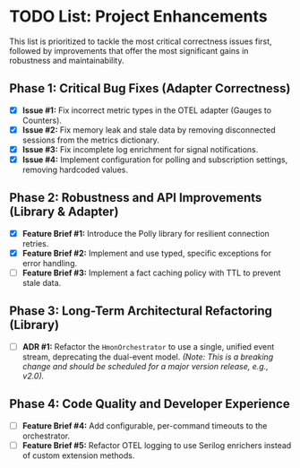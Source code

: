 # TODO List: Project Enhancements

This list is prioritized to tackle the most critical correctness issues first, followed by improvements that offer the most significant gains in robustness and maintainability.

## Phase 1: Critical Bug Fixes (Adapter Correctness)

- [x] **Issue #1:** Fix incorrect metric types in the OTEL adapter (Gauges to Counters).
- [x] **Issue #2:** Fix memory leak and stale data by removing disconnected sessions from the metrics dictionary.
- [x] **Issue #3:** Fix incomplete log enrichment for signal notifications.
- [x] **Issue #4:** Implement configuration for polling and subscription settings, removing hardcoded values.

## Phase 2: Robustness and API Improvements (Library & Adapter)

- [x] **Feature Brief #1:** Introduce the Polly library for resilient connection retries.
- [x] **Feature Brief #2:** Implement and use typed, specific exceptions for error handling.
- [ ] **Feature Brief #3:** Implement a fact caching policy with TTL to prevent stale data.

## Phase 3: Long-Term Architectural Refactoring (Library)

- [ ] **ADR #1:** Refactor the `HmonOrchestrator` to use a single, unified event stream, deprecating the dual-event model. *(Note: This is a breaking change and should be scheduled for a major version release, e.g., v2.0).*

## Phase 4: Code Quality and Developer Experience

- [ ] **Feature Brief #4:** Add configurable, per-command timeouts to the orchestrator.
- [ ] **Feature Brief #5:** Refactor OTEL logging to use Serilog enrichers instead of custom extension methods.
